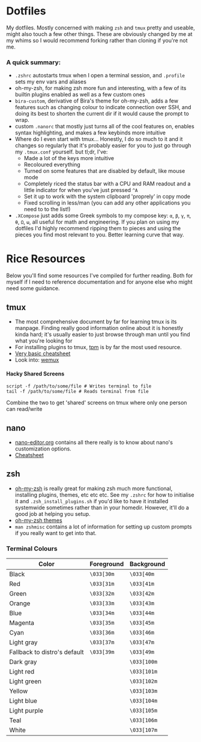 # Dotfiles
My dotfiles. Mostly concerned with making `zsh` and `tmux` pretty and useable, might also touch a few other things. These are obviously changed by me at my whims so I would recommend forking rather than cloning if you're not me.

### A quick summary:
* `.zshrc` autostarts tmux when I open a terminal session, and `.profile` sets my env vars and aliases
* oh-my-zsh, for making zsh more fun and interesting, with a few of its builtin plugins enabled as well as a few custom ones
* `bira-custom`, derivative of Bira's theme for oh-my-zsh, adds a few features such as changing colour to indicate connection over SSH, and doing its best to shorten the current dir if it would cause the prompt to wrap.
* custom `.nanorc` that mostly just turns all of the cool features on, enables syntax highlighting, and makes a few keybinds more intuitive
* Where do I even start with tmux... Honestly, I do so much to it and it changes so regularly that it's probably easier for you to just go through my `.tmux.conf` yourself. but tl;dr, I've:
	* Made a lot of the keys more intuitive
	* Recoloured everything
	* Turned on some features that are disabled by default, like mouse mode
	* Completely riced the status bar with a CPU and RAM readout and a little indicator for when you've just pressed `^A`
	* Set it up to work with the system clipboard 'proprely' in copy mode
	* Fixed scrolling in less/man (you can add any other applications you need to to the list!)
* `.XCompose` just adds some Greek symbols to my compose key: `α`, `β`, `γ`, `π`, `θ`, `Ω`, `ω`, all useful for math and engineering.
If you plan on using my dotfiles I'd highly recommend ripping them to pieces and using the pieces you find most relevant to you. Better learning curve that way.

# Rice Resources
Below you'll find some resources I've compiled for further reading. Both for myself if I need to reference documentation and for anyone else who might need some guidance.
## tmux
* The most comprehensive document by far for learning tmux is its manpage. Finding really good information online about it is honestly kinda hard; it's usually easier to just browse through man until you find what you're looking for
* For installing plugins to tmux, [tpm](https://github.com/tmux-plugins/tpm) is by far the most used resource.
* [Very basic cheatsheet](https://tmuxcheatsheet.com/)
* Look into: [wemux](https://github.com/zolrath/wemux)
#### Hacky Shared Screens
```
script -f /path/to/some/file # Writes terminal to file
tail -f /path/to/some/file # Reads terminal from file
```
Combine the two to get 'shared' screens on tmux where only one person can read/write
## nano
* [nano-editor.org](https://www.nano-editor.org/) contains all there really is to know about nano's customization options.
* [Cheatsheet](https://www.nano-editor.org/dist/latest/nanorc.5.html)
## zsh
* [oh-my-zsh](https://github.com/ohmyzsh/ohmyzsh) is really great for making zsh much more functional, installing plugins, themes, etc etc etc. See my `.zshrc` for how to initialise it and `.zsh_install_plugins.sh` if you'd like to have it installed systemwide sometimes rather than in your homedir. However, it'll do a good job at helping you setup.
* [oh-my-zsh themes](https://github.com/ohmyzsh/ohmyzsh/wiki/Themes)
* `man zshmisc` contains a lot of information for setting up custom prompts if you really want to get into that.
### Terminal Colours
| Color                        | Foreground | Background  |
|  --------------------------- | ---------- |------------ |
| Black                        | `\033[30m` | `\033[40m`  |
| Red                          | `\033[31m` | `\033[41m`  |
| Green                        | `\033[32m` | `\033[42m`  |
| Orange                       | `\033[33m` | `\033[43m`  |
| Blue                         | `\033[34m` | `\033[44m`  |
| Magenta                      | `\033[35m` | `\033[45m`  |
| Cyan                         | `\033[36m` | `\033[46m`  |
| Light gray                   | `\033[37m` | `\033[47m`  |
| Fallback to distro's default | `\033[39m` | `\033[49m`  |
| Dark gray                    |           	| `\033[100m` |
| Light red                    |           	| `\033[101m` |
| Light green 	               |            | `\033[102m` |
| Yellow                       |          	| `\033[103m` |
| Light blue 	                 |            | `\033[104m` |
| Light purple                 |          	| `\033[105m` |
| Teal                         |          	| `\033[106m` |
| White                        |          	| `\033[107m` |
